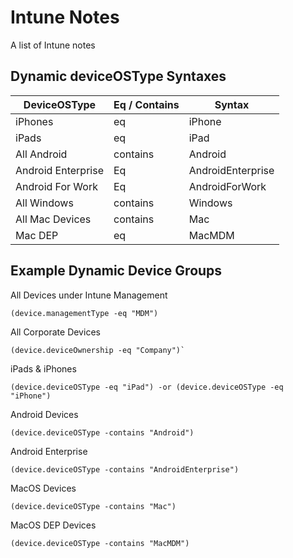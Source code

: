 # Intune Notes
A list of Intune notes

## Dynamic deviceOSType Syntaxes
DeviceOSType | Eq / Contains | Syntax
--- | --- | ---
iPhones | eq | iPhone
iPads | eq | iPad
All Android | contains | Android
Android Enterprise | Eq | AndroidEnterprise
Android For Work | Eq | AndroidForWork
All Windows | contains | Windows
All Mac Devices | contains | Mac
Mac DEP | eq | MacMDM


## Example Dynamic Device Groups

All Devices under Intune Management
```
(device.managementType -eq "MDM")
```

All Corporate Devices
```
(device.deviceOwnership -eq "Company")`
```

iPads & iPhones
```
(device.deviceOSType -eq "iPad") -or (device.deviceOSType -eq "iPhone")
```

Android Devices
```
(device.deviceOSType -contains "Android")
```

Android Enterprise
```
(device.deviceOSType -contains "AndroidEnterprise")
```

MacOS Devices
```
(device.deviceOSType -contains "Mac")
```

MacOS DEP Devices
```
(device.deviceOSType -contains "MacMDM")
```
